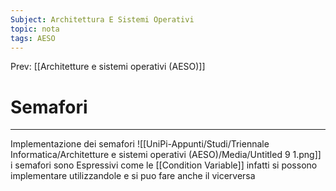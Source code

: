 ```yaml
---
Subject: Architettura E Sistemi Operativi
topic: nota
tags: AESO
---
```


Prev: [[Architetture e sistemi operativi (AESO)]]

# Semafori
---

Implementazione dei semafori
![[UniPi-Appunti/Studi/Triennale Informatica/Architetture e sistemi operativi (AESO)/Media/Untitled 9 1.png]]
i semafori sono Espressivi come le [[Condition Variable]] infatti si possono implementare utilizzandole e si puo fare anche il vicerversa